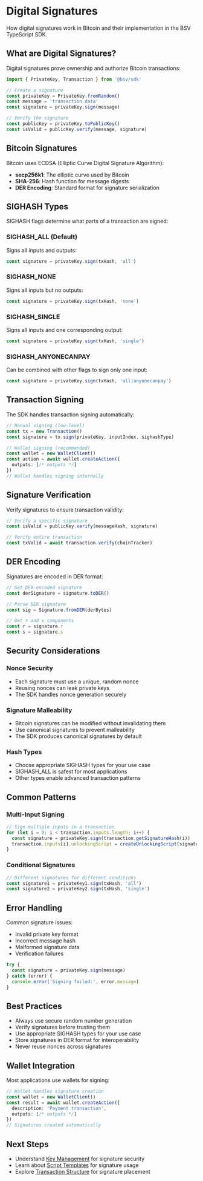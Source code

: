 # Digital Signatures

How digital signatures work in Bitcoin and their implementation in the BSV TypeScript SDK.

## What are Digital Signatures?

Digital signatures prove ownership and authorize Bitcoin transactions:

```typescript
import { PrivateKey, Transaction } from '@bsv/sdk'

// Create a signature
const privateKey = PrivateKey.fromRandom()
const message = 'transaction data'
const signature = privateKey.sign(message)

// Verify the signature
const publicKey = privateKey.toPublicKey()
const isValid = publicKey.verify(message, signature)
```

## Bitcoin Signatures

Bitcoin uses ECDSA (Elliptic Curve Digital Signature Algorithm):
- **secp256k1**: The elliptic curve used by Bitcoin
- **SHA-256**: Hash function for message digests
- **DER Encoding**: Standard format for signature serialization

## SIGHASH Types

SIGHASH flags determine what parts of a transaction are signed:

### SIGHASH_ALL (Default)
Signs all inputs and outputs:
```typescript
const signature = privateKey.sign(txHash, 'all')
```

### SIGHASH_NONE
Signs all inputs but no outputs:
```typescript
const signature = privateKey.sign(txHash, 'none')
```

### SIGHASH_SINGLE
Signs all inputs and one corresponding output:
```typescript
const signature = privateKey.sign(txHash, 'single')
```

### SIGHASH_ANYONECANPAY
Can be combined with other flags to sign only one input:
```typescript
const signature = privateKey.sign(txHash, 'all|anyonecanpay')
```

## Transaction Signing

The SDK handles transaction signing automatically:

```typescript
// Manual signing (low-level)
const tx = new Transaction()
const signature = tx.sign(privateKey, inputIndex, sighashType)

// Wallet signing (recommended)
const wallet = new WalletClient()
const action = await wallet.createAction({
  outputs: [/* outputs */]
})
// Wallet handles signing internally
```

## Signature Verification

Verify signatures to ensure transaction validity:

```typescript
// Verify a specific signature
const isValid = publicKey.verify(messageHash, signature)

// Verify entire transaction
const txValid = await transaction.verify(chainTracker)
```

## DER Encoding

Signatures are encoded in DER format:

```typescript
// Get DER-encoded signature
const derSignature = signature.toDER()

// Parse DER signature
const sig = Signature.fromDER(derBytes)

// Get r and s components
const r = signature.r
const s = signature.s
```

## Security Considerations

### Nonce Security
- Each signature must use a unique, random nonce
- Reusing nonces can leak private keys
- The SDK handles nonce generation securely

### Signature Malleability
- Bitcoin signatures can be modified without invalidating them
- Use canonical signatures to prevent malleability
- The SDK produces canonical signatures by default

### Hash Types
- Choose appropriate SIGHASH types for your use case
- SIGHASH_ALL is safest for most applications
- Other types enable advanced transaction patterns

## Common Patterns

### Multi-Input Signing
```typescript
// Sign multiple inputs in a transaction
for (let i = 0; i < transaction.inputs.length; i++) {
  const signature = privateKey.sign(transaction.getSignatureHash(i))
  transaction.inputs[i].unlockingScript = createUnlockingScript(signature)
}
```

### Conditional Signatures
```typescript
// Different signatures for different conditions
const signature1 = privateKey1.sign(txHash, 'all')
const signature2 = privateKey2.sign(txHash, 'single')
```

## Error Handling

Common signature issues:
- Invalid private key format
- Incorrect message hash
- Malformed signature data
- Verification failures

```typescript
try {
  const signature = privateKey.sign(message)
} catch (error) {
  console.error('Signing failed:', error.message)
}
```

## Best Practices

- Always use secure random number generation
- Verify signatures before trusting them
- Use appropriate SIGHASH types for your use case
- Store signatures in DER format for interoperability
- Never reuse nonces across signatures

## Wallet Integration

Most applications use wallets for signing:

```typescript
// Wallet handles signature creation
const wallet = new WalletClient()
const result = await wallet.createAction({
  description: 'Payment transaction',
  outputs: [/* outputs */]
})
// Signatures created automatically
```

## Next Steps

- Understand [Key Management](./key-management.md) for signature security
- Learn about [Script Templates](./script-templates.md) for signature usage
- Explore [Transaction Structure](./transaction-structure.md) for signature placement
